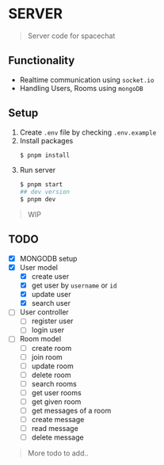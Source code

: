 # SERVER
> Server code for spacechat

## Functionality
- Realtime communication using `socket.io`
- Handling Users, Rooms using `mongoDB`

## Setup
1. Create `.env` file by checking `.env.example` 
2. Install packages
   ```bash
   $ pnpm install
   ```
3. Run server
   ```bash
   $ pnpm start
   ## dev version
   $ pnpm dev
   ```

> WIP

## TODO
- [x] MONGODB setup
- [x] User model
  - [x] create user
  - [x] get user by `username` or `id`
  - [x] update user
  - [x] search user
- [ ] User controller
  - [ ] register user
  - [ ] login user
- [ ] Room model
  - [ ] create room
  - [ ] join room
  - [ ] update room
  - [ ] delete room
  - [ ] search rooms
  - [ ] get user rooms
  - [ ] get given room
  - [ ] get messages of a room
  - [ ] create message
  - [ ] read message
  - [ ] delete message
> More todo to add..